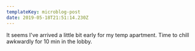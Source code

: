 ```yaml
---
templateKey: microblog-post
date: 2019-05-18T21:51:14.230Z
---
```


It seems I've arrived a little bit early for my temp apartment. Time to chill awkwardly for 10 min in the lobby.
